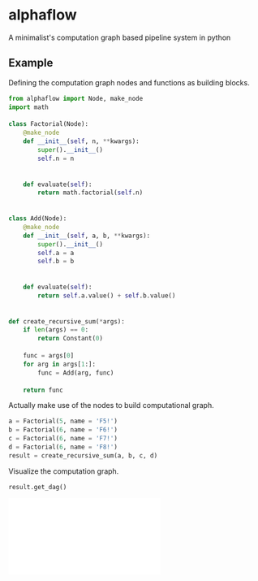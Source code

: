 # alphaflow
A minimalist's computation graph based pipeline system in python

## Example

Defining the computation graph nodes and functions as building blocks.

```python
from alphaflow import Node, make_node
import math

class Factorial(Node):
    @make_node
    def __init__(self, n, **kwargs):
        super().__init__()
        self.n = n


    def evaluate(self):
        return math.factorial(self.n)

    
class Add(Node):
    @make_node
    def __init__(self, a, b, **kwargs):
        super().__init__()
        self.a = a
        self.b = b


    def evaluate(self):
        return self.a.value() + self.b.value()
    
    
def create_recursive_sum(*args):
    if len(args) == 0:
        return Constant(0)
    
    func = args[0]
    for arg in args[1:]:
        func = Add(arg, func)

    return func
```

Actually make use of the nodes to build computational graph.

```python
a = Factorial(5, name = 'F5!')
b = Factorial(6, name = 'F6!')
c = Factorial(6, name = 'F7!')
d = Factorial(6, name = 'F8!')
result = create_recursive_sum(a, b, c, d)
```

Visualize the computation graph.

```python
result.get_dag()
```

![generated dag](/images/Digraph.gv.pdf)


